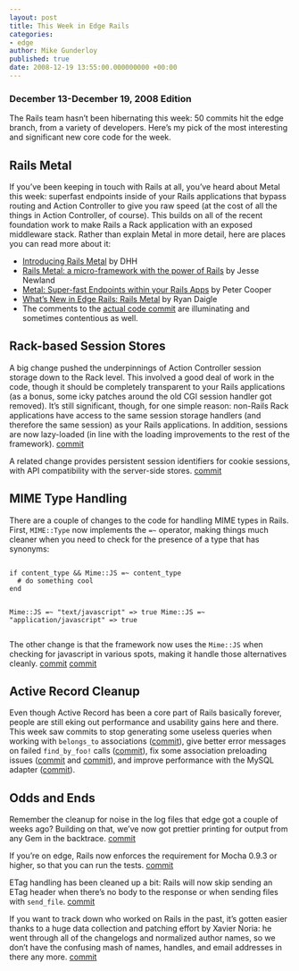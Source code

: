 ```yaml
---
layout: post
title: This Week in Edge Rails
categories:
- edge
author: Mike Gunderloy
published: true
date: 2008-12-19 13:55:00.000000000 +00:00
---
```

<h3>December 13-December 19, 2008 Edition</h3>
<p>The Rails team hasn&#8217;t been hibernating this week: 50 commits hit the edge branch, from a variety of developers. Here&#8217;s my pick of the most interesting and significant new core code for the week.</p>
<h2>Rails Metal</h2>
<p>If you&#8217;ve been keeping in touch with Rails at all, you&#8217;ve heard about Metal this week: superfast endpoints inside of your Rails applications that bypass routing and Action Controller to give you raw speed (at the cost of all the things in Action Controller, of course). This builds on all of the recent foundation work to make Rails a Rack application with an exposed middleware stack. Rather than explain Metal in more detail, here are places you can read more about it:</p>
<ul>
	<li><a href="https://rubyonrails.org/2008/12/17/introducing-rails-metal">Introducing Rails Metal</a> by <span class="caps">DHH</span></li>
	<li><a href="http://soylentfoo.jnewland.com/articles/2008/12/16/rails-metal-a-micro-framework-with-the-power-of-rails-m">Rails Metal: a micro-framework with the power of Rails</a> by Jesse Newland</li>
	<li><a href="http://www.railsinside.com/deployment/180-metal-super-fast-endpoints-within-your-rails-apps.html">Metal: Super-fast Endpoints within your Rails Apps</a> by Peter Cooper</li>
	<li><a href="http://ryandaigle.com/articles/2008/12/18/what-s-new-in-edge-rails-rails-metal">What&#8217;s New in Edge Rails: Rails Metal</a> by Ryan Daigle</li>
	<li>The comments to the <a href="http://github.com/rails/rails/commit/8c3a54366435eebc2c8aa63b63e1349ce74a7b38#comments">actual code commit</a> are illuminating and sometimes contentious as well.</li>
</ul>
<h2>Rack-based Session Stores</h2>
<p>A big change pushed the underpinnings of Action Controller session storage down to the Rack level. This involved a good deal of work in the code, though it should be completely transparent to your Rails applications (as a bonus, some icky patches around the old <span class="caps">CGI</span> session handler got removed). It&#8217;s still significant, though, for one simple reason: non-Rails Rack applications have access to the same session storage handlers (and therefore the same session) as your Rails applications. In addition, sessions are now lazy-loaded (in line with the loading improvements to the rest of the framework). <a href="http://github.com/rails/rails/commit/ed708307137c811d14e5fd2cb4ea550add381a82">commit</a></p>
<p>A related change provides persistent session identifiers for cookie sessions, with <span class="caps">API</span> compatibility with the server-side stores. <a href="http://github.com/rails/rails/commit/3ff6b00ee30d0961f57e3c4b64ec8ff0155aaf2d">commit</a></p>
<h2><span class="caps">MIME</span> Type Handling</h2>
<p>There are a couple of changes to the code for handling <span class="caps">MIME</span> types in Rails. First, <code>MIME::Type</code> now implements the <code>=~</code> operator, making things much cleaner when you need to check for the presence of a type that has synonyms:</p>
<pre><code>
if content_type &amp;&amp; Mime::JS =~ content_type
  # do something cool
end

Mime::JS =~ "text/javascript"        =&gt; true
Mime::JS =~ "application/javascript" =&gt; true
</code></pre>
<p>The other change is that the framework now uses the <code>Mime::JS</code> when checking for javascript in various spots, making it handle those alternatives cleanly. <a href="http://github.com/rails/rails/commit/f36dafa492e3de66e624d81d6860f5f0536de6b0">commit</a> <a href="http://github.com/rails/rails/commit/4966076d35d5d9510590d87d90dae8daf79b2069">commit</a></p>
<h2>Active Record Cleanup</h2>
<p>Even though Active Record has been a core part of Rails basically forever, people are still eking out performance and usability gains here and there. This week saw commits to stop generating some useless queries when working with <code>belongs_to</code> associations (<a href="http://github.com/rails/rails/commit/707d0dd3e1e8df7771073670e4257d933d2818f9">commit</a>), give better error messages on failed <code>find_by_foo!</code> calls (<a href="http://github.com/rails/rails/commit/428e77bf0fcee4369cb8d94011141f791b8e2ba9">commit</a>), fix some association preloading issues (<a href="http://github.com/rails/rails/commit/a9422cc1db9501a80ecf2c25a5d3b0c4f4f32763">commit</a> and <a href="http://github.com/rails/rails/commit/c9ab7098be7bdd748c0f4a49c8ef015b4aad3108">commit</a>), and improve performance with the MySQL adapter (<a href="http://github.com/rails/rails/commit/8326b95169ae6af3b81f5596107fef9db4bcbbb0">commit</a>).</p>
<h2>Odds and Ends</h2>
<p>Remember the cleanup for noise in the log files that edge got a couple of weeks ago? Building on that, we&#8217;ve now got prettier printing for output from any Gem in the backtrace. <a href="http://github.com/rails/rails/commit/f9a02b12d15bdbd3c2ed18b16b31b712a77027bc">commit</a></p>
<p>If you&#8217;re on edge, Rails now enforces the requirement for Mocha 0.9.3 or higher, so that you can run the tests. <a href="http://github.com/rails/rails/commit/a392f34fb4069ab847ff631130d023cdaf896735">commit</a></p>
<p>ETag handling has been cleaned up a bit: Rails will now skip sending an ETag header when there&#8217;s no body to the response or when sending files with <code>send_file</code>. <a href="http://github.com/rails/rails/commit/9e2b4a10f7f091868b3c3701efb4c04048455706">commit</a></p>
<p>If you want to track down who worked on Rails in the past, it&#8217;s gotten easier thanks to a huge data collection and patching effort by Xavier Noria: he went through all of the changelogs and normalized author names, so we don&#8217;t have the confusing mash of names, handles, and email addresses in there any more. <a href="http://github.com/rails/rails/commit/46c7dd234807b2d24c8c742acb18c633b69e385d">commit</a></p>